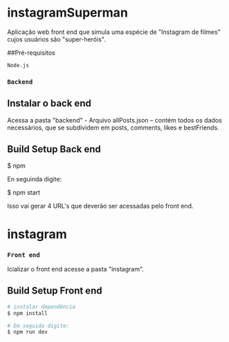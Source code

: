 # instagramSuperman

Aplicação web front end que simula uma espécie de "Instagram de filmes" cujos usuários são "super-heróis".

##Pré-requisitos

 `Node.js`

### `Backend`

## Instalar o back end

Acessa a pasta "backend" - Arquivo allPosts.json – contém todos os dados necessários, que se subdividem em posts, comments, likes e bestFriends.

## Build Setup Back end

$ npm

En seguinda digite:

$ npm start

Isso vai gerar 4 URL's que deverão ser acessadas pelo front end.

# instagram
### `Front end`

Icializar o front end acesse a pasta "instagram".

## Build Setup Front end

```bash
# instalar dependência
$ npm install

# Em seguida digite:
$ npm run dev

